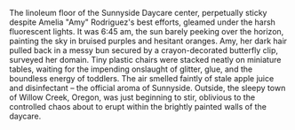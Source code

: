 The linoleum floor of the Sunnyside Daycare center, perpetually sticky despite Amelia "Amy" Rodriguez's best efforts, gleamed under the harsh fluorescent lights.  It was 6:45 am, the sun barely peeking over the horizon, painting the sky in bruised purples and hesitant oranges.  Amy, her dark hair pulled back in a messy bun secured by a crayon-decorated butterfly clip, surveyed her domain. Tiny plastic chairs were stacked neatly on miniature tables, waiting for the impending onslaught of glitter, glue, and the boundless energy of toddlers. The air smelled faintly of stale apple juice and disinfectant – the official aroma of Sunnyside.  Outside, the sleepy town of Willow Creek, Oregon, was just beginning to stir, oblivious to the controlled chaos about to erupt within the brightly painted walls of the daycare.
